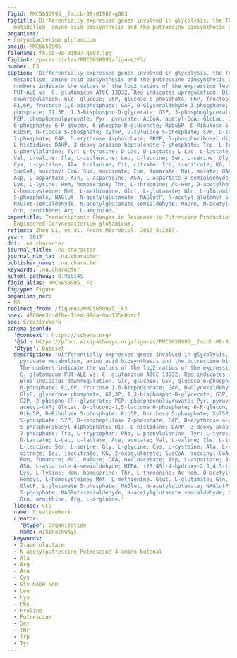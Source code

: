 ```yaml
---
figid: PMC5650995__fmicb-08-01987-g003
figtitle: Differentially expressed genes involved in glycolysis, the TCA cycle, pyruvate
  metabolism, amino acid biosynthesis and the putrescine biosynthetic pathway
organisms:
- Corynebacterium glutamicum
pmcid: PMC5650995
filename: fmicb-08-01987-g003.jpg
figlink: /pmc/articles/PMC5650995/figure/F3/
number: F3
caption: 'Differentially expressed genes involved in glycolysis, the TCA cycle, pyruvate
  metabolism, amino acid biosynthesis and the putrescine biosynthetic pathway. The
  numbers indicate the values of the log2 ratios of the expression levels in C. glutamicum
  PUT-ALE vs. C. glutamicum ATCC 13032. Red indicates upregulation. Blue indicates
  downregulation. Glc, glucose; G6P, glucose 6-phosphate; F6P, fructose 6-phosphate;
  F1,6P, fructose 1,6-bisphosphate; GAP, D-Glyceraldehyde 3-phosphate; GlyP, glycerone
  phosphate; G1,3P, 1,3-bisphospho-D-glycerate; G3P, 3-phosphoglycerate; G2P, 2-phospho-(R)-glycerate;
  PEP, phosphoenolpyruvate; Pyr, pyruvate; AcCoA, acetyl-CoA; GlcLac, D-glucono-1,5-lactone
  6-phosphate; 6-P-glucon, 6-phospho-D-gluconate; Ribu5P, D-Ribulose 5-phosphate;
  Rib5P, D-ribose 5-phosphate; Xyl5P, D-Xylulose 5-phosphate; S7P, D-sedoheptulose
  7-phosphate; E4P, D-erythrose 4-phosphate; PRPP, 5-phosphoribosyl diphosphate; His,
  L-histidine; DAHP, 3-deoxy-arabino-heptulonate 7-phosphate; Trp, L-tryptophan; Phe,
  L-phenylalanine; Tyr: L-tyrosine; D-Lac, D-Lactate; L-Lac, L-lactate; Ace, acetate;
  Val, L-valine; Ile, L-isoleucine; Leu, L-leucine; Ser, L-serine; Gly, L-glycine;
  Cys, L-cysteine; Ala, L-alanine; Cit, citrate; Ici, isocitrate; KG, 2-oxoglutarate;
  SucCoA, succinyl-CoA; Suc, succinate; Fum, fumarate; Mal, malate; OAA, oxaloacetate;
  Asp, L-aspartate; Asn, L-asparagine; ASA, L-aspartate 4-semialdehyde; HTPA, (2S,4S)-4-hydroxy-2,3,4,5-tetrahydrodipicolinate;
  Lys, L-lysine; Hom, homoserine; Thr, L-threonine; Ac-Hom, O-acetylhomoserine; Homcys,
  L-homocysteine; Met, L-methionine. Glut, L-glutamate; Gln, L-glutamine; GlutP, L-glutamate
  5-phosphate; NAGlut, N-acetylglutamate; NAGlutP, N-acetyl-glutamyl 5-phosphate;
  NAGlut-semialdehyde, N-acetylglutamate semialdehyde; NAOrn, N-acetyl-ornithine;
  Orn, ornithine; Arg, L-arginine.'
papertitle: Transcriptomic Changes in Response to Putrescine Production in Metabolically
  Engineered Corynebacterium glutamicum.
reftext: Zhen Li, et al. Front Microbiol. 2017;8:1987.
year: '2017'
doi: .na.character
journal_title: .na.character
journal_nlm_ta: .na.character
publisher_name: .na.character
keywords: .na.character
automl_pathway: 0.916145
figid_alias: PMC5650995__F3
figtype: Figure
organisms_ner:
- NA
redirect_from: /figures/PMC5650995__F3
ndex: 4f60ee3c-df0e-11ea-99da-0ac135e8bacf
seo: CreativeWork
schema-jsonld:
  '@context': https://schema.org/
  '@id': https://pfocr.wikipathways.org/figures/PMC5650995__fmicb-08-01987-g003.html
  '@type': Dataset
  description: 'Differentially expressed genes involved in glycolysis, the TCA cycle,
    pyruvate metabolism, amino acid biosynthesis and the putrescine biosynthetic pathway.
    The numbers indicate the values of the log2 ratios of the expression levels in
    C. glutamicum PUT-ALE vs. C. glutamicum ATCC 13032. Red indicates upregulation.
    Blue indicates downregulation. Glc, glucose; G6P, glucose 6-phosphate; F6P, fructose
    6-phosphate; F1,6P, fructose 1,6-bisphosphate; GAP, D-Glyceraldehyde 3-phosphate;
    GlyP, glycerone phosphate; G1,3P, 1,3-bisphospho-D-glycerate; G3P, 3-phosphoglycerate;
    G2P, 2-phospho-(R)-glycerate; PEP, phosphoenolpyruvate; Pyr, pyruvate; AcCoA,
    acetyl-CoA; GlcLac, D-glucono-1,5-lactone 6-phosphate; 6-P-glucon, 6-phospho-D-gluconate;
    Ribu5P, D-Ribulose 5-phosphate; Rib5P, D-ribose 5-phosphate; Xyl5P, D-Xylulose
    5-phosphate; S7P, D-sedoheptulose 7-phosphate; E4P, D-erythrose 4-phosphate; PRPP,
    5-phosphoribosyl diphosphate; His, L-histidine; DAHP, 3-deoxy-arabino-heptulonate
    7-phosphate; Trp, L-tryptophan; Phe, L-phenylalanine; Tyr: L-tyrosine; D-Lac,
    D-Lactate; L-Lac, L-lactate; Ace, acetate; Val, L-valine; Ile, L-isoleucine; Leu,
    L-leucine; Ser, L-serine; Gly, L-glycine; Cys, L-cysteine; Ala, L-alanine; Cit,
    citrate; Ici, isocitrate; KG, 2-oxoglutarate; SucCoA, succinyl-CoA; Suc, succinate;
    Fum, fumarate; Mal, malate; OAA, oxaloacetate; Asp, L-aspartate; Asn, L-asparagine;
    ASA, L-aspartate 4-semialdehyde; HTPA, (2S,4S)-4-hydroxy-2,3,4,5-tetrahydrodipicolinate;
    Lys, L-lysine; Hom, homoserine; Thr, L-threonine; Ac-Hom, O-acetylhomoserine;
    Homcys, L-homocysteine; Met, L-methionine. Glut, L-glutamate; Gln, L-glutamine;
    GlutP, L-glutamate 5-phosphate; NAGlut, N-acetylglutamate; NAGlutP, N-acetyl-glutamyl
    5-phosphate; NAGlut-semialdehyde, N-acetylglutamate semialdehyde; NAOrn, N-acetyl-ornithine;
    Orn, ornithine; Arg, L-arginine.'
  license: CC0
  name: CreativeWork
  creator:
    '@type': Organization
    name: WikiPathways
  keywords:
  - 2-acetolactate
  - N-acetylputrescine Putrescine 4-amino-butanal
  - Ala
  - Arg
  - Asn
  - Cys
  - Gly NADH NAD
  - Leu
  - Lys
  - Phe
  - Proline
  - Putrescine
  - Ser
  - Thr
  - Trp
  - Tyr
---
```

